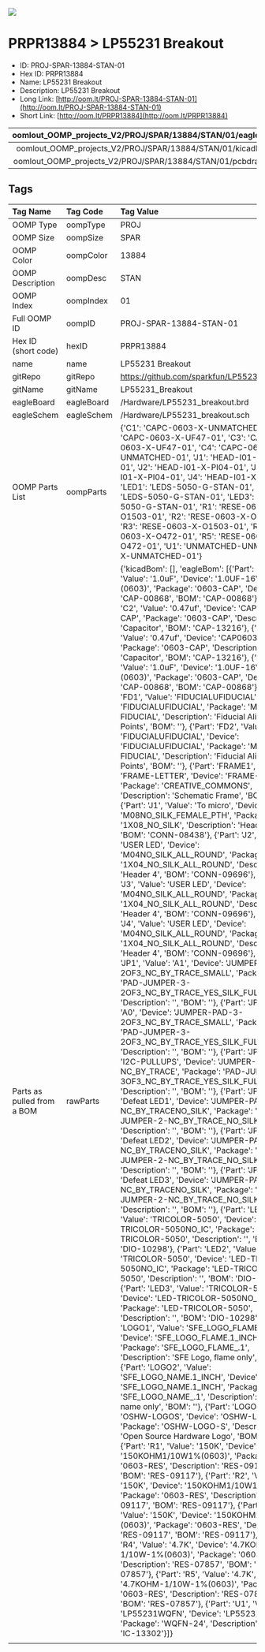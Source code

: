 


  
![][im]
# PRPR13884 > LP55231 Breakout

- ID: PROJ-SPAR-13884-STAN-01
- Hex ID: PRPR13884
- Name: LP55231 Breakout
- Description: LP55231 Breakout
- Long Link: [http://oom.lt/PROJ-SPAR-13884-STAN-01](http://oom.lt/PROJ-SPAR-13884-STAN-01)
- Short Link: [http://oom.lt/PRPR13884](http://oom.lt/PRPR13884)
  

|oomlout_OOMP_projects_V2/PROJ/SPAR/13884/STAN/01/eagleImage.png|oomlout_OOMP_projects_V2/PROJ/SPAR/13884/STAN/01/eagleSchemImage.png|oomlout_OOMP_projects_V2/PROJ/SPAR/13884/STAN/01/kicadPcb3dFront.png|oomlout_OOMP_projects_V2/PROJ/SPAR/13884/STAN/01/kicadPcb3dBack.png|
| :---: | :---: | :---: | :---: |
|oomlout_OOMP_projects_V2/PROJ/SPAR/13884/STAN/01/kicadPcb3d.png|oomlout_OOMP_projects_V2/PROJ/SPAR/13884/STAN/01/bomBack.png|oomlout_OOMP_projects_V2/PROJ/SPAR/13884/STAN/01/bomFront.png|oomlout_OOMP_projects_V2/PROJ/SPAR/13884/STAN/01/pcbdraw.svg|
|oomlout_OOMP_projects_V2/PROJ/SPAR/13884/STAN/01/pcbdrawBack.svg||||

## Tags
  

|Tag Name|Tag Code|Tag Value|
| :--- | :--- | :--- |
|OOMP Type|oompType|PROJ|
|OOMP Size|oompSize|SPAR|
|OOMP Color|oompColor|13884|
|OOMP Description|oompDesc|STAN|
|OOMP Index|oompIndex|01|
|Full OOMP ID|oompID|PROJ-SPAR-13884-STAN-01|
|Hex ID (short code)|hexID|PRPR13884|
|name|name|LP55231 Breakout|
|gitRepo|gitRepo|https://github.com/sparkfun/LP55231_Breakout|
|gitName|gitName|LP55231_Breakout|
|eagleBoard|eagleBoard|/Hardware/LP55231_breakout.brd|
|eagleSchem|eagleSchem|/Hardware/LP55231_breakout.sch|
|OOMP Parts List|oompParts|{'C1': 'CAPC-0603-X-UNMATCHED-01', 'C2': 'CAPC-0603-X-UF47-01', 'C3': 'CAPC-0603-X-UF47-01', 'C4': 'CAPC-0603-X-UNMATCHED-01', 'J1': 'HEAD-I01-X-PI08-01', 'J2': 'HEAD-I01-X-PI04-01', 'J3': 'HEAD-I01-X-PI04-01', 'J4': 'HEAD-I01-X-PI04-01', 'LED1': 'LEDS-5050-G-STAN-01', 'LED2': 'LEDS-5050-G-STAN-01', 'LED3': 'LEDS-5050-G-STAN-01', 'R1': 'RESE-0603-X-O1503-01', 'R2': 'RESE-0603-X-O1503-01', 'R3': 'RESE-0603-X-O1503-01', 'R4': 'RESE-0603-X-O472-01', 'R5': 'RESE-0603-X-O472-01', 'U1': 'UNMATCHED-UNMATCHED-X-UNMATCHED-01'}|
|Parts as pulled from a BOM|rawParts|{'kicadBom': [], 'eagleBom': [{'Part': 'C1', 'Value': '1.0uF', 'Device': '1.0UF-16V-10%(0603)', 'Package': '0603-CAP', 'Description': 'CAP-00868', 'BOM': 'CAP-00868'}, {'Part': 'C2', 'Value': '0.47uf', 'Device': 'CAP0603-CAP', 'Package': '0603-CAP', 'Description': 'Capacitor', 'BOM': 'CAP-13216'}, {'Part': 'C3', 'Value': '0.47uf', 'Device': 'CAP0603-CAP', 'Package': '0603-CAP', 'Description': 'Capacitor', 'BOM': 'CAP-13216'}, {'Part': 'C4', 'Value': '1.0uF', 'Device': '1.0UF-16V-10%(0603)', 'Package': '0603-CAP', 'Description': 'CAP-00868', 'BOM': 'CAP-00868'}, {'Part': 'FD1', 'Value': 'FIDUCIALUFIDUCIAL', 'Device': 'FIDUCIALUFIDUCIAL', 'Package': 'MICRO-FIDUCIAL', 'Description': 'Fiducial Alignment Points', 'BOM': ''}, {'Part': 'FD2', 'Value': 'FIDUCIALUFIDUCIAL', 'Device': 'FIDUCIALUFIDUCIAL', 'Package': 'MICRO-FIDUCIAL', 'Description': 'Fiducial Alignment Points', 'BOM': ''}, {'Part': 'FRAME1', 'Value': 'FRAME-LETTER', 'Device': 'FRAME-LETTER', 'Package': 'CREATIVE_COMMONS', 'Description': 'Schematic Frame', 'BOM': ''}, {'Part': 'J1', 'Value': 'To micro', 'Device': 'M08NO_SILK_FEMALE_PTH', 'Package': '1X08_NO_SILK', 'Description': 'Header 8', 'BOM': 'CONN-08438'}, {'Part': 'J2', 'Value': 'USER LED', 'Device': 'M04NO_SILK_ALL_ROUND', 'Package': '1X04_NO_SILK_ALL_ROUND', 'Description': 'Header 4', 'BOM': 'CONN-09696'}, {'Part': 'J3', 'Value': 'USER LED', 'Device': 'M04NO_SILK_ALL_ROUND', 'Package': '1X04_NO_SILK_ALL_ROUND', 'Description': 'Header 4', 'BOM': 'CONN-09696'}, {'Part': 'J4', 'Value': 'USER LED', 'Device': 'M04NO_SILK_ALL_ROUND', 'Package': '1X04_NO_SILK_ALL_ROUND', 'Description': 'Header 4', 'BOM': 'CONN-09696'}, {'Part': 'JP1', 'Value': 'A1', 'Device': 'JUMPER-PAD-3-2OF3_NC_BY_TRACE_SMALL', 'Package': 'PAD-JUMPER-3-2OF3_NC_BY_TRACE_YES_SILK_FULL_BOX', 'Description': '', 'BOM': ''}, {'Part': 'JP2', 'Value': 'A0', 'Device': 'JUMPER-PAD-3-2OF3_NC_BY_TRACE_SMALL', 'Package': 'PAD-JUMPER-3-2OF3_NC_BY_TRACE_YES_SILK_FULL_BOX', 'Description': '', 'BOM': ''}, {'Part': 'JP3', 'Value': 'I2C-PULLUPS', 'Device': 'JUMPER-PAD-3-NC_BY_TRACE', 'Package': 'PAD-JUMPER-3-3OF3_NC_BY_TRACE_YES_SILK_FULL_BOX', 'Description': '', 'BOM': ''}, {'Part': 'JP4', 'Value': 'Defeat LED1', 'Device': 'JUMPER-PAD-2-NC_BY_TRACENO_SILK', 'Package': 'PAD-JUMPER-2-NC_BY_TRACE_NO_SILK', 'Description': '', 'BOM': ''}, {'Part': 'JP5', 'Value': 'Defeat LED2', 'Device': 'JUMPER-PAD-2-NC_BY_TRACENO_SILK', 'Package': 'PAD-JUMPER-2-NC_BY_TRACE_NO_SILK', 'Description': '', 'BOM': ''}, {'Part': 'JP6', 'Value': 'Defeat LED3', 'Device': 'JUMPER-PAD-2-NC_BY_TRACENO_SILK', 'Package': 'PAD-JUMPER-2-NC_BY_TRACE_NO_SILK', 'Description': '', 'BOM': ''}, {'Part': 'LED1', 'Value': 'TRICOLOR-5050', 'Device': 'LED-TRICOLOR-5050NO_IC', 'Package': 'LED-TRICOLOR-5050', 'Description': '', 'BOM': 'DIO-10298'}, {'Part': 'LED2', 'Value': 'TRICOLOR-5050', 'Device': 'LED-TRICOLOR-5050NO_IC', 'Package': 'LED-TRICOLOR-5050', 'Description': '', 'BOM': 'DIO-10298'}, {'Part': 'LED3', 'Value': 'TRICOLOR-5050', 'Device': 'LED-TRICOLOR-5050NO_IC', 'Package': 'LED-TRICOLOR-5050', 'Description': '', 'BOM': 'DIO-10298'}, {'Part': 'LOGO1', 'Value': 'SFE_LOGO_FLAME.1_INCH', 'Device': 'SFE_LOGO_FLAME.1_INCH', 'Package': 'SFE_LOGO_FLAME_.1', 'Description': 'SFE Logo, flame only', 'BOM': ''}, {'Part': 'LOGO2', 'Value': 'SFE_LOGO_NAME.1_INCH', 'Device': 'SFE_LOGO_NAME.1_INCH', 'Package': 'SFE_LOGO_NAME_.1', 'Description': 'SFE Logo, name only', 'BOM': ''}, {'Part': 'LOGO3', 'Value': 'OSHW-LOGOS', 'Device': 'OSHW-LOGOS', 'Package': 'OSHW-LOGO-S', 'Description': 'Open Source Hardware Logo', 'BOM': ''}, {'Part': 'R1', 'Value': '150K', 'Device': '150KOHM1/10W1%(0603)', 'Package': '0603-RES', 'Description': 'RES-09117', 'BOM': 'RES-09117'}, {'Part': 'R2', 'Value': '150K', 'Device': '150KOHM1/10W1%(0603)', 'Package': '0603-RES', 'Description': 'RES-09117', 'BOM': 'RES-09117'}, {'Part': 'R3', 'Value': '150K', 'Device': '150KOHM1/10W1%(0603)', 'Package': '0603-RES', 'Description': 'RES-09117', 'BOM': 'RES-09117'}, {'Part': 'R4', 'Value': '4.7K', 'Device': '4.7KOHM-1/10W-1%(0603)', 'Package': '0603-RES', 'Description': 'RES-07857', 'BOM': 'RES-07857'}, {'Part': 'R5', 'Value': '4.7K', 'Device': '4.7KOHM-1/10W-1%(0603)', 'Package': '0603-RES', 'Description': 'RES-07857', 'BOM': 'RES-07857'}, {'Part': 'U1', 'Value': 'LP55231WQFN', 'Device': 'LP55231WQFN', 'Package': 'WQFN-24', 'Description': '', 'BOM': 'IC-13302'}]}|
||||



[im]: PROJ/SPAR/13884/STAN/01/kicadPcb3d_450.png
